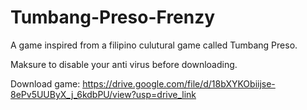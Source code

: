 # Tumbang-Preso-Frenzy

A game inspired from a filipino culutural game called Tumbang Preso.

Maksure to disable your anti virus before downloading.

Download game: https://drive.google.com/file/d/18bXYKObiijse-8ePv5UUByX_j_6kdbPU/view?usp=drive_link
